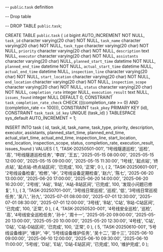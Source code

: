 -- `public`.`task` definition

-- Drop table

-- DROP TABLE `public`.`task`;

CREATE TABLE `public`.`task` (
	`id` bigint AUTO_INCREMENT NOT NULL,
	`task_id` character varying(20 char) NOT NULL,
	`task_name` character varying(20 char) NOT NULL,
	`task_type` character varying(20 char) NOT NULL,
	`priority` character varying(20 char) NOT NULL,
	`description` text NULL,
	`executor` character varying(20 char) NOT NULL,
	`assistants` character varying(20 char) NULL,
	`planned_start_time` datetime NOT NULL,
	`planned_end_time` datetime NOT NULL,
	`actual_start_time` datetime NULL,
	`actual_end_time` datetime NULL,
	`inspection_line` character varying(20 char) NOT NULL,
	`start_location` character varying(20 char) NOT NULL,
	`end_location` character varying(20 char) NOT NULL,
	`inspection_scope` character varying(20 char) NOT NULL,
	`status` character varying(20 char) NOT NULL,
	`completion_rate` integer NULL,
	`execution_result` text NULL,
	`issues_found` integer NULL DEFAULT 0,
	CONSTRAINT `task_completion_rate_check` CHECK (((completion_rate >= 0) AND (completion_rate <= 100))),
	CONSTRAINT `task_pkey` PRIMARY KEY (id),
	CONSTRAINT `task_task_id_key` UNIQUE (task_id)
) TABLESPACE sys_default AUTO_INCREMENT = 1;

INSERT INTO task (
    id, task_id, task_name, task_type, priority, description,
    executor, assistants, planned_start_time, planned_end_time,
    actual_start_time, actual_end_time, inspection_line,
    start_location, end_location, inspection_scope, status,
    completion_rate, execution_result, issues_found
) VALUES
(
    1, 'TASK-20250501-001', '1号线隧道巡检', '巡检', '高', '1号线隧道巡检任务',
    '李四', '王五', '2025-05-15 08:00:00', '2025-05-15 12:00:00',
    '2025-05-15 09:00:00', '2025-05-15 11:30:00', '1号线',
    '起点站', '终点站', '起点站-终点站区间', '已完成',
    100, '正常', 0
),
(
    2, 'TASK-20250601-001', '2号线设备检查', '检修', '中', '2号线设备定期检查',
    '赵六', '陈七', '2025-06-20 13:00:00', '2025-06-20 17:00:00',
    '2025-06-20 14:00:00', '2025-06-20 16:20:00', '2号线',
    'A站', 'B站', 'A站-B站区间', '已完成',
    100, '发现小问题已修复', 1
),
(
    3, 'TASK-20250701-001', '3号线日常巡视', '巡视', '低', '3号线日常巡视任务',
    '吴八', '孙九', '2025-07-01 08:00:00', '2025-07-01 12:30:00',
    '2025-07-01 08:30:00', '2025-07-01 12:00:00', '3号线',
    'B站', 'C站', 'B站-C站区间', '已完成',
    100, '正常', 0
),
(
    4, 'TASK-20250520-001', '4号线安全巡检', '巡检', '高', '4号线安全巡检任务',
    '孙十', '周十一', '2025-05-20 09:00:00', '2025-05-20 13:00:00',
    '2025-05-20 10:00:00', '2025-05-20 12:30:00', '4号线',
    'C站', 'D站', 'C站-D站区间', '已完成',
    100, '正常', 0
),
(
    5, 'TASK-20250610-001', '5号线设备维护', '维护', '中', '5号线设备维护任务',
    '吴十二', '郑十三', '2025-06-10 09:00:00', '2025-06-10 12:00:00',
    '2025-06-10 09:30:00', '2025-06-10 11:00:00', '5号线',
    'D站', 'E站', 'D站-E站区间', '已完成',
    100, '维护完成', 0
);
